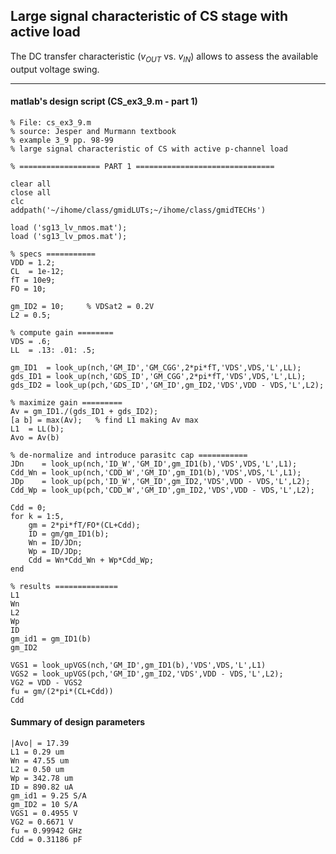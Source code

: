 ## Large signal characteristic of CS stage with active load

The DC transfer characteristic ($v_{OUT}$ vs. $v_{IN}$) allows to assess the available output voltage swing.

---

#### matlab's design script (CS_ex3_9.m - part 1)
```
% File: cs_ex3_9.m
% source: Jesper and Murmann textbook
% example 3_9 pp. 98-99
% large signal characteristic of CS with active p-channel load

% ================== PART 1 ===============================

clear all
close all
clc
addpath('~/ihome/class/gmidLUTs;~/ihome/class/gmidTECHs')

load ('sg13_lv_nmos.mat');
load ('sg13_lv_pmos.mat');

% specs ===========
VDD = 1.2;
CL  = 1e-12;
fT = 10e9; 
FO = 10;

gm_ID2 = 10;     % VDSat2 = 0.2V
L2 = 0.5;

% compute gain ========
VDS = .6;     	
LL  = .13: .01: .5;

gm_ID1  = look_up(nch,'GM_ID','GM_CGG',2*pi*fT,'VDS',VDS,'L',LL);
gds_ID1 = look_up(nch,'GDS_ID','GM_CGG',2*pi*fT,'VDS',VDS,'L',LL);
gds_ID2 = look_up(pch,'GDS_ID','GM_ID',gm_ID2,'VDS',VDD - VDS,'L',L2);

% maximize gain =========
Av = gm_ID1./(gds_ID1 + gds_ID2);
[a b] = max(Av);   % find L1 making Av max
L1  = LL(b);
Avo = Av(b)

% de-normalize and introduce parasitc cap ===========
JDn    = look_up(nch,'ID_W','GM_ID',gm_ID1(b),'VDS',VDS,'L',L1);
Cdd_Wn = look_up(nch,'CDD_W','GM_ID',gm_ID1(b),'VDS',VDS,'L',L1);
JDp    = look_up(pch,'ID_W','GM_ID',gm_ID2,'VDS',VDD - VDS,'L',L2);
Cdd_Wp = look_up(pch,'CDD_W','GM_ID',gm_ID2,'VDS',VDD - VDS,'L',L2);

Cdd = 0;
for k = 1:5,
    gm = 2*pi*fT/FO*(CL+Cdd);
    ID = gm/gm_ID1(b);
    Wn = ID/JDn;
    Wp = ID/JDp;
    Cdd = Wn*Cdd_Wn + Wp*Cdd_Wp;
end

% results ==============
L1
Wn
L2
Wp
ID
gm_id1 = gm_ID1(b)
gm_ID2

VGS1 = look_upVGS(nch,'GM_ID',gm_ID1(b),'VDS',VDS,'L',L1)
VGS2 = look_upVGS(pch,'GM_ID',gm_ID2,'VDS',VDD - VDS,'L',L2);
VG2 = VDD - VGS2
fu = gm/(2*pi*(CL+Cdd))
Cdd
```

#### Summary of design parameters
`` |Avo| = 17.39 `` <br>
`` L1 = 0.29 um `` <br>
`` Wn = 47.55 um `` <br>
`` L2 = 0.50 um `` <br>
`` Wp = 342.78 um `` <br>
`` ID = 890.82 uA `` <br>
`` gm_id1 = 9.25 S/A `` <br>
`` gm_ID2 = 10 S/A `` <br>
`` VGS1 = 0.4955 V `` <br>
`` VG2 = 0.6671 V `` <br>
`` fu = 0.99942 GHz `` <br>
`` Cdd = 0.31186 pF `` <br>
